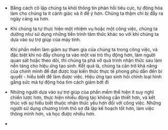 - Bằng cách cô lập chúng ta khỏi thông tin phản hồi tiêu cực, tự động hóa làm cho chúng ta ít cảnh giác và ít để ý hơn. Chúng ta thậm chí bị đẩy ra ngày càng xa hơn.
- Khi chúng ta tự thực hiện một nhiệm vụ hoặc một công việc, chúng ta dường như sử dụng những tiến trình tâm thức khác so với khi chúng ta dựa vào sự trợ giúp của máy tính.
  
  Khi phần mềm làm giảm sự tham gia của chúng ta trong công việc, và đặc biệt khi nó đẩy chúng ta vào một vai trò thụ động hơn, làm người quan sát hoặc theo dõi, thì chúng ta phá vỡ quá trình nhận thức sau làm nền tảng cho hiệu ứng tạo sinh. Kết quả là, chúng ta cản trở khả năng của chính mình để đạt được loại kiến thức thực tế phong phủ dẫn đến bí quyết - hiểu biết để làm được việc. Hiệu ứng tạo sinh hỏi chính loại hình gắng sức mà tự động hóa tìm cách giảm bớt đi
- Những người dựa vào sự trợ giúp của phần mềm thể hiện ít suy nghĩ chiến lược hơn, thực hiện nhiều động tác không cần thiết hơn, và kết thúc với sự hiểu biết thuộc nhận thức yếu hơn đối với công việc. Những người sử dụng chương trình thô sơ đã lập kế hoạch tốt hơn, làm việc thông mình hơn, và học được nhiều hơn.
-
